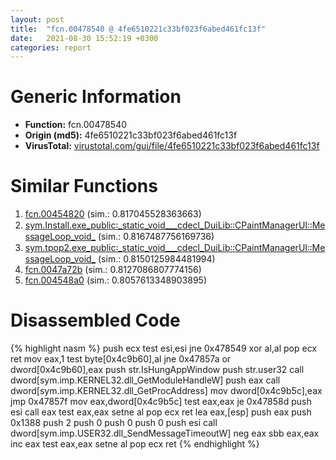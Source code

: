 ```yaml
---
layout: post
title:  "fcn.00478540 @ 4fe6510221c33bf023f6abed461fc13f"
date:   2021-08-30 15:52:19 +0300
categories: report
---
```


# Generic Information
- **Function:** fcn.00478540
- **Origin (md5):** 4fe6510221c33bf023f6abed461fc13f
- **VirusTotal:** [virustotal.com/gui/file/4fe6510221c33bf023f6abed461fc13f][virustotal_ref]



# Similar Functions

1. [fcn.00454820][similar_1_ref] (sim.: 0.817045528363663)
2. [sym.Install.exe\_public꞉\_static\_void\_\_\_cdecl\_DuiLib꞉꞉CPaintManagerUI꞉꞉MessageLoop\_void\_][similar_2_ref] (sim.: 0.8167487756169736)
3. [sym.tpop2.exe\_public꞉\_static\_void\_\_\_cdecl\_DuiLib꞉꞉CPaintManagerUI꞉꞉MessageLoop\_void\_][similar_3_ref] (sim.: 0.8150125984481994)
4. [fcn.0047a72b][similar_4_ref] (sim.: 0.8127086807774156)
5. [fcn.004548a0][similar_5_ref] (sim.: 0.8057613348903895)


# Disassembled Code

{% highlight nasm %}
push ecx
test esi,esi
jne 0x478549
xor al,al
pop ecx
ret 
mov eax,1
test byte[0x4c9b60],al
jne 0x47857a
or dword[0x4c9b60],eax
push str.IsHungAppWindow
push str.user32
call dword[sym.imp.KERNEL32.dll_GetModuleHandleW]
push eax
call dword[sym.imp.KERNEL32.dll_GetProcAddress]
mov dword[0x4c9b5c],eax
jmp 0x47857f
mov eax,dword[0x4c9b5c]
test eax,eax
je 0x47858d
push esi
call eax
test eax,eax
setne al
pop ecx
ret 
lea eax,[esp]
push eax
push 0x1388
push 2
push 0
push 0
push 0
push esi
call dword[sym.imp.USER32.dll_SendMessageTimeoutW]
neg eax
sbb eax,eax
inc eax
test eax,eax
setne al
pop ecx
ret 
{% endhighlight %}


[similar_1_ref]: /report/fcn.00454820@4fe6510221c33bf023f6abed461fc13f
[similar_2_ref]: /report/sym.Install.exe_public꞉_static_void___cdecl_DuiLib꞉꞉CPaintManagerUI꞉꞉MessageLoop_void_@279a61b1e76da49531f1f16fd1102a2d
[similar_3_ref]: /report/sym.tpop2.exe_public꞉_static_void___cdecl_DuiLib꞉꞉CPaintManagerUI꞉꞉MessageLoop_void_@289859175c221b107317af7727d26c17
[similar_4_ref]: /report/fcn.0047a72b@27ac6b5c7fa1ad11790cdc733c25a701
[similar_5_ref]: /report/fcn.004548a0@4fe6510221c33bf023f6abed461fc13f
[virustotal_ref]: https://www.virustotal.com/gui/file/4fe6510221c33bf023f6abed461fc13f